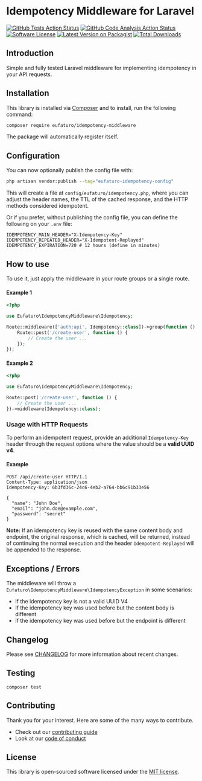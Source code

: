 # Idempotency Middleware for Laravel

[![GitHub Tests Action Status][icon-action-tests]][url-action-tests]
[![GitHub Code Analysis Action Status][icon-action-analysis]][url-action-analysis]
[![Software License][icon-license]][url-license]
[![Latest Version on Packagist][icon-packagist-version]][url-packagist]
[![Total Downloads][icon-packagist-downloads]][url-packagist]

## Introduction

Simple and fully tested Laravel middleware for implementing idempotency in your API requests.

## Installation

This library is installed via [Composer](https://getcomposer.org/) and to install, run the following command:

```bash
composer require eufaturo/idempotency-middleware
```

The package will automatically register itself.

## Configuration

You can now optionally publish the config file with:

```sh
php artisan vendor:publish --tag="eufaturo-idempotency-config"
```

This will create a file at `config/eufaturo/idempotency.php`, where you can adjust the header names, the TTL of the cached response, and the HTTP methods considered idempotent.

Or if you prefer, without publishing the config file, you can define the following on your `.env` file:

```dotenv
IDEMPOTENCY_MAIN_HEADER="X-Idempotency-Key"
IDEMPOTENCY_REPEATED_HEADER="X-Idempotent-Replayed"
IDEMPOTENCY_EXPIRATION=720 # 12 hours (define in minutes)
```

## How to use

To use it, just apply the middleware in your route groups or a single route.

#### Example 1

```php
<?php

use Eufaturo\IdempotencyMiddleware\Idempotency;

Route::middleware(['auth:api', Idempotency::class])->group(function () {
    Route::post('/create-user', function () {
        // Create the user ...
    });
});
```

#### Example 2

```php
<?php

use Eufaturo\IdempotencyMiddleware\Idempotency;

Route::post('/create-user', function () {
    // Create the user ...
})->middleware(Idempotency::class);
```

### Usage with HTTP Requests

To perform an idempotent request, provide an additional `Idempotency-Key` header through the request options where the value should be a **valid UUID v4**.

#### Example

```http request
POST /api/create-user HTTP/1.1
Content-Type: application/json
Idempotency-Key: 6b3fd36c-24c6-4eb2-a764-bb6c91b33e56

{
  "name": "John Doe",
  "email": "john.doe@example.com",
  "password": "secret"
}
```

**Note:** If an idempotency key is reused with the same content body and endpoint, the original response, which is cached, will be returned, instead of continuing the normal execution and the header `Idempotent-Replayed` will be appended to the response.

## Exceptions / Errors

The middleware will throw a `Eufaturo\IdempotencyMiddleware\IdempotencyException` in some scenarios:

- If the idempotency key is not a valid UUID V4
- If the idempotency key was used before but the content body is different
- If the idempotency key was used before but the endpoint is different

## Changelog

Please see [CHANGELOG](CHANGELOG.md) for more information about recent changes.

## Testing

```shell
composer test
```

## Contributing

Thank you for your interest. Here are some of the many ways to contribute.

- Check out our [contributing guide](/.github/CONTRIBUTING.md)
- Look at our [code of conduct](/.github/CODE_OF_CONDUCT.md)

## License

This library is open-sourced software licensed under the [MIT license](https://opensource.org/licenses/MIT).

[url-action-tests]: https://github.com/eufaturo/idempotency-middleware/actions?query=workflow%3Atests
[url-action-analysis]: https://github.com/eufaturo/idempotency-middleware/actions?query=workflow%3Acode-analysis
[url-packagist]: https://packagist.org/packages/eufaturo/idempotency-middleware
[url-license]: https://opensource.org/licenses/MIT

[icon-action-tests]: https://github.com/eufaturo/idempotency-middleware/actions/workflows/tests.yml/badge.svg?branch=main
[icon-action-analysis]: https://github.com/eufaturo/idempotency-middleware/actions/workflows/code-analysis.yml/badge.svg?branch=main
[icon-license]: https://img.shields.io/github/license/eufaturo/idempotency-middleware?label=License
[icon-packagist-version]: https://img.shields.io/packagist/v/eufaturo/idempotency-middleware.svg?label=Packagist
[icon-packagist-downloads]: https://img.shields.io/packagist/dt/eufaturo/idempotency-middleware.svg?label=Downloads
